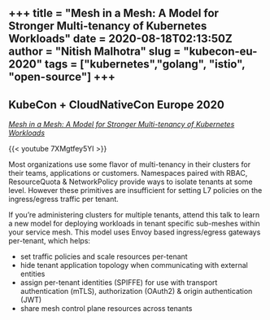 +++
title = "Mesh in a Mesh: A Model for Stronger Multi-tenancy of Kubernetes Workloads"
date = 2020-08-18T02:13:50Z
author = "Nitish Malhotra"
slug = "kubecon-eu-2020"
tags = ["kubernetes","golang", "istio", "open-source"]
+++
---

## KubeCon + CloudNativeCon Europe 2020

*[Mesh in a Mesh: A Model for Stronger Multi-tenancy of Kubernetes Workloads](https://kccnceu20.sched.com/event/Zelb)*

{{< youtube 7XMgtfey5YI >}}

Most organizations use some flavor of multi-tenancy in their clusters for their teams, applications or customers. Namespaces paired with RBAC, ResourceQuota & NetworkPolicy provide ways to isolate tenants at some level. However these primitives are insufficient for setting L7 policies on the ingress/egress traffic per tenant.

If you’re administering clusters for multiple tenants, attend this talk to learn a new model for deploying workloads in tenant specific sub-meshes within your service mesh. This model uses Envoy based ingress/egress gateways per-tenant, which helps:

- set traffic policies and scale resources per-tenant
- hide tenant application topology when communicating with external entities
- assign per-tenant identities (SPIFFE) for use with transport authentication (mTLS), authorization (OAuth2) & origin authentication (JWT)
- share mesh control plane resources across tenants
